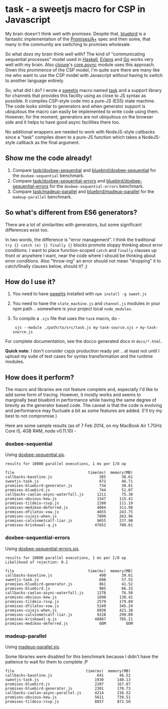 # task - a sweetjs macro for CSP in Javascript

My brain doesn't think well with promises. Despite that, [bluebird] is a
fantastic implementation of the [Promises/A+] spec and then some, that many in
the community are switching to promises wholesale.

So what *does* my brain think well with? The kind of "communicating sequential
processes" model used in [Haskell], [Erlang] and [Go] works very well with my
brain. Also [clojure]'s [core.async] module uses this approach. Given this
prominence of the CSP model, I'm quite sure there are many like me who want to
use the CSP model with Javascript without having to switch to another language
entirely.

[Haskell]: http://www.haskell.org
[Erlang]: http://erlang.org
[Go]: http://golang.org
[clojure]: http://clojure.org
[core.async]: https://github.com/clojure/core.async
[Promises/A+]: http://promises-aplus.github.io/promises-spec/
[bluebird]: https://github.com/petkaantonov/bluebird

So, what did I do? I wrote a [sweetjs] macro named
[task](https://github.com/srikumarks/cspjs/blob/master/src/task.js) and a
support library for channels that provides this facility using as close to JS
syntax as possible.  It compiles CSP-style code into a pure-JS (ES5) state
machine. The code looks similar to generators and when generator support is
ubiquitous the macro can easily be implemented to write code using them.
However, for the moment, generators are not ubiquitous on the browser side and
it helps to have good async facilities there too. 

No additional wrappers are needed to work with NodeJS-style callbacks since a
"task" compiles down to a pure-JS function which takes a NodeJS-style callback
as the final argument.

[sweetjs]: http://sweetjs.org/

## Show me the code already!

1. Compare [task/doxbee-sequential] and [bluebird/doxbee-sequential] for the
   `doxbee-sequential` benchmark. 
2. Compare [task/doxbee-sequential-errors] and
   [bluebird/doxbee-sequential-errors] for the `doxbee-sequential-errors`
   benchmark.
3. Compare [task/madeup-parallel] and [bluebird/madeup-parallel] for the
   `madeup-parallel` benchmark.

[task/doxbee-sequential]: https://github.com/srikumarks/cspjs/blob/master/benchmark/doxbee-sequential.sjs
[bluebird/doxbee-sequential]: https://github.com/petkaantonov/bluebird/blob/master/benchmark/doxbee-sequential/promises-bluebird-generator.js
[task/doxbee-sequential-errors]: https://github.com/srikumarks/cspjs/blob/master/benchmark/doxbee-sequential-errors.sjs
[bluebird/doxbee-sequential-errors]: https://github.com/petkaantonov/bluebird/blob/master/benchmark/doxbee-sequential-errors/promises-bluebird-generator.js
[task/madeup-parallel]: https://github.com/srikumarks/cspjs/blob/master/benchmark/madeup-parallel.sjs
[bluebird/madeup-parallel]: https://github.com/petkaantonov/bluebird/blob/master/benchmark/madeup-parallel/promises-bluebird-generator.js

## So what's different from ES6 generators?

There are a lot of similarities with generators, but some significant
differences exist too.

In two words, the difference is "error management". I think the traditional
`try {} catch (e) {} finally {}` blocks promote sloppy thinking about error
conditions. I want to place function-scoped `catch` and `finally` clauses up
front or anywhere I want, near the code where I should be thinking about error
conditions. Also "throw-ing" an error should not mean "dropping" it to
catch/finally clauses below, should it? ;)

## How do I use it?

1. You need to have [sweetjs] installed with `npm install -g sweet.js`
2. You need to have the `state_machine.js` and `channel.js` modules in your npm
   path .. somewhere is your project local `node_modules`.
3. To compile a `.sjs` file that uses the `task` macro, do -

        sjs --module ./path/to/src/task.js my-task-source.sjs > my-task-source.js

For complete documentation, see the docco generated docs in `docs/*.html`.

**Quick note**: I don't consider cspjs production ready yet .. at least not
until I upload my suite of test cases for syntax transformation and the runtime
modules.

## How does it perform?

The macro and libraries are not feature complete and, especially I'd like to
add some form of tracing. However, it mostly works and seems to marginally beat
bluebird in performance while having the same degree of brevity as the
generator based code. The caveat is that the code is evolving and performance
may fluctuate a bit as some features are added. (I'll try my best to not
compromise.)

Here are some sample results (as of 7 Feb 2014, on my MacBook Air 1.7GHz Core
i5, 4GB RAM, node v0.11.10) -

### doxbee-sequential

Using [doxbee-sequential.sjs](https://github.com/srikumarks/cspjs/blob/master/benchmark/doxbee-sequential.sjs).

```
results for 10000 parallel executions, 1 ms per I/O op

file                                 time(ms)  memory(MB)
callbacks-baseline.js                     385       38.61
sweetjs-task.js                           672       46.71
promises-bluebird-generator.js            734       38.81
promises-bluebird.js                      744       51.07
callbacks-caolan-async-waterfall.js      1211       75.30
promises-obvious-kew.js                  1547      115.41
promises-tildeio-rsvp.js                 2280      111.19
promises-medikoo-deferred.js             4084      311.98
promises-dfilatov-vow.js                 4655      243.75
promises-cujojs-when.js                  7899      263.96
promises-calvinmetcalf-liar.js           9655      237.90
promises-kriskowal-q.js                 47652      700.61
```

### doxbee-sequential-errors

Using [doxbee-sequential-errors.sjs](https://github.com/srikumarks/cspjs/blob/master/benchmark/doxbee-sequential-errors.sjs).

```
results for 10000 parallel executions, 1 ms per I/O op
Likelihood of rejection: 0.1

file                                 time(ms)  memory(MB)
callbacks-baseline.js                     490       39.61
sweetjs-task.js                           690       57.55
promises-bluebird-generator.js            861       41.52
promises-bluebird.js                      985       66.33
callbacks-caolan-async-waterfall.js      1278       76.50
promises-obvious-kew.js                  1690      138.42
promises-tildeio-rsvp.js                 2579      179.89
promises-dfilatov-vow.js                 5249      345.24
promises-cujojs-when.js                  8938      421.38
promises-calvinmetcalf-liar.js           9228      299.89
promises-kriskowal-q.js                 48887      705.21
promises-medikoo-deferred.js              OOM         OOM
```

### madeup-parallel

Using [madeup-parallel.sjs](https://github.com/srikumarks/cspjs/blob/master/benchmark/madeup-parallel.sjs).

Some libraries were disabled for this benchmark because I didn't have the
patience to wait for them to complete ;P

```
file                                time(ms)  memory(MB)
callbacks-baseline.js                    641       46.52
sweetjs-task.js                         1930      140.13
promises-bluebird.js                    2207      167.87
promises-bluebird-generator.js          2301      170.73
callbacks-caolan-async-parallel.js      4214      216.52
promises-obvious-kew.js                 5611      739.51
promises-tildeio-rsvp.js                8857      872.50
```

